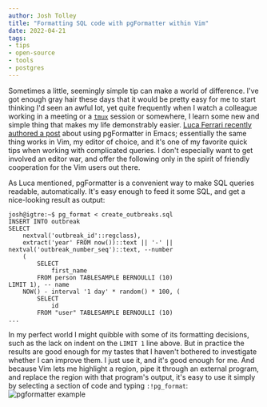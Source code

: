 ```yaml
---
author: Josh Tolley
title: "Formatting SQL code with pgFormatter within Vim"
date: 2022-04-21
tags:
- tips
- open-source
- tools
- postgres
---
```


Sometimes a little, seemingly simple tip can make a world of difference. I've got enough gray hair these days that it would be pretty easy for me to start thinking I'd seen an awful lot, yet quite frequently when I watch a colleague working in a meeting or a [`tmux`](https://github.com/tmux/tmux) session or somewhere, I learn some new and simple thing that makes my life demonstrably easier. [Luca Ferrari recently authored a post](https://fluca1978.github.io/2022/04/13/EmacsPgFormatter.html) about using pgFormatter in Emacs; essentially the same thing works in Vim, my editor of choice, and it's one of my favorite quick tips when working with complicated queries. I don't especially want to get involved an editor war, and offer the following only in the spirit of friendly cooperation for the Vim users out there.

As Luca mentioned, pgFormatter is a convenient way to make SQL queries readable, automatically. It's easy enough to feed it some SQL, and get a nice-looking result as output:

```
josh@igtre:~$ pg_format < create_outbreaks.sql
INSERT INTO outbreak                      
SELECT                              
    nextval('outbreak_id'::regclass),
    extract('year' FROM now())::text || '-' || nextval('outbreak_number_seq')::text, --number
    (                        
        SELECT  
            first_name
        FROM person TABLESAMPLE BERNOULLI (10)
LIMIT 1), -- name
    NOW() - interval '1 day' * random() * 100, (
        SELECT
            id
        FROM "user" TABLESAMPLE BERNOULLI (10)
...
```

In my perfect world I might quibble with some of its formatting decisions, such as the lack on indent on the `LIMIT 1` line above. But in practice the results are good enough for my tastes that I haven't bothered to investigate whether I can improve them. I just use it, and it's good enough for me. And because Vim lets me highlight a region, pipe it through an external program, and replace the region with that program's output, it's easy to use it simply by selecting a section of code and typing `:!pg_format`:
![pgformatter example](/blog/2022/04/formatting-sql-via-pgformat/sample.gif)
